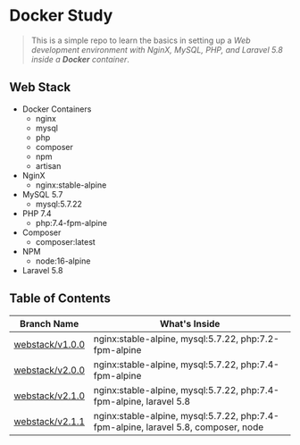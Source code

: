 # Docker Study
> This is a simple repo to learn the basics in setting up a
> *Web development environment with NginX, MySQL, PHP, and Laravel 5.8 inside a __Docker__ container*.

## Web Stack
- Docker Containers
    - nginx
    - mysql
    - php
    - composer
    - npm
    - artisan
- NginX
    - nginx:stable-alpine
- MySQL 5.7
    - mysql:5.7.22
- PHP 7.4
    - php:7.4-fpm-alpine
- Composer
  - composer:latest
- NPM
  - node:16-alpine
- Laravel 5.8

## Table of Contents
| Branch Name  | What's Inside |
| ------------- | ------------- |
| [webstack/v1.0.0](https://github.com/nspalo/docker-study/tree/webstack/v1.0.0) | nginx:stable-alpine, mysql:5.7.22, php:7.2-fpm-alpine |
| [webstack/v2.0.0](https://github.com/nspalo/docker-study/tree/webstack/v2.0.0) | nginx:stable-alpine, mysql:5.7.22, php:7.4-fpm-alpine |
| [webstack/v2.1.0](https://github.com/nspalo/docker-study/tree/webstack/v2.1.0) | nginx:stable-alpine, mysql:5.7.22, php:7.4-fpm-alpine, laravel 5.8 |
| [webstack/v2.1.1](https://github.com/nspalo/docker-study/tree/webstack/v2.1.1) | nginx:stable-alpine, mysql:5.7.22, php:7.4-fpm-alpine, laravel 5.8, composer, node |
